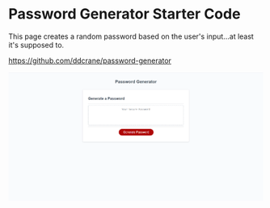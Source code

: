 # Password Generator Starter Code


This page creates a random password based on the user's input...at least it's supposed to.

https://github.com/ddcrane/password-generator

<img src="./assets/screenshot.png/ ">